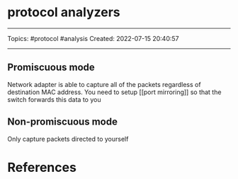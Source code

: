 # protocol analyzers
---
Topics: #protocol #analysis
Created: 2022-07-15 20:40:57

---

## Promiscuous mode

Network adapter is able to capture all of the packets regardless of destination MAC address. You need to setup [[port mirroring]] so that the switch forwards this data to you

## Non-promiscuous mode

Only capture packets directed to yourself

# References
